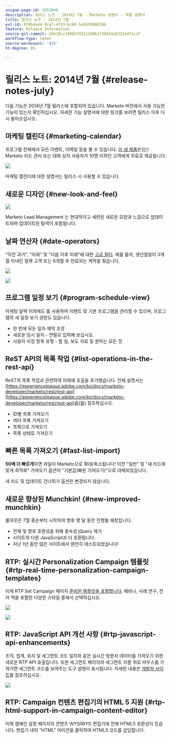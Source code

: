 ```yaml
---
unique-page-id: 2951040
description: 릴리스 노트 - 2014년 7월 - Marketo 설명서 - 제품 설명서
title: 릴리스 노트 - 2014년 7월
exl-id: 0f0b4ad4-0ca7-4f43-bc08-5e555890d289
feature: Release Information
source-git-commit: 2b610cc3486b745212b0b1f36018a83214d7ecd7
workflow-type: tm+mt
source-wordcount: '425'
ht-degree: 0%

---
```


# 릴리스 노트: 2014년 7월 {#release-notes-july}

다음 기능은 2014년 7월 릴리스에 포함되어 있습니다. Marketo 버전에서 사용 가능한 기능이 있는지 확인하십시오. 자세한 기능 설명서에 대한 링크를 보려면 릴리스 이후 다시 돌아오십시오.

## 마케팅 캘린더 {#marketing-calendar}

프로그램 전체에서 모든 이벤트, 이메일 등을 볼 수 있습니다. [이 새 제품](/help/marketo/product-docs/core-marketo-concepts/marketing-calendar/understanding-the-calendar/navigating-the-marketing-calendar.md)은(는) Marketo 리드 관리 또는 대화 상자 사용자가 10명 이하인 고객에게 무료로 제공됩니다.

![](assets/image2014-9-22-14-3a22-3a27.png)

마케팅 캘린더에 대한 설명서는 릴리스 시 사용할 수 있습니다.

## 새로운 디자인 {#new-look-and-feel}

![](assets/image2014-9-22-14-3a22-3a47.png)

Marketo Lead Management 는 현대적이고 세련된 새로운 모양과 느낌으로 업데이트되며 업데이트된 탐색이 포함됩니다.

## 날짜 연산자 {#date-operators}

&quot;이전 과거&quot;, &quot;미래&quot; 및 &quot;다음 이후 미래&quot;에 대한 [고급 필터](/help/marketo/product-docs/core-marketo-concepts/smart-lists-and-static-lists/creating-a-smart-list/smart-list-filter-operators-glossary.md). 예를 들어, 생년월일이 3개월 이내인 잠재 고객 또는 6개월 후 만료되는 계약을 찾습니다.

![](assets/image2014-9-22-14-3a23-3a56.png)

![](assets/image2014-9-22-14-3a24-3a39.png)

## 프로그램 일정 보기 {#program-schedule-view}

마케팅 달력 이외에도 를 사용하여 이벤트 및 기본 프로그램을 관리할 수 있으며, 프로그램의 새 일정 보기 권한도 있습니다.

* 한 번에 모든 일자 예약 조정
* 새로운 임시 일자 - 연필로 입력해 보십시오.
* 사용자 지정 항목 유형 - 할 일, 보도 자료 등 원하는 모든 것

## ReST API의 목록 작업 {#list-operations-in-the-rest-api}

ReST의 목록 작업과 관련하여 아래에 호출을 추가했습니다. 전체 설명서는 [https://experienceleague.adobe.com/ko/docs/marketo-developer/marketo/rest/rest-api](https://experienceleague.adobe.com/ko/docs/marketo-developer/marketo/rest/rest-api)을(를) 참조하십시오.

* ID별 목록 가져오기
* 여러 목록 가져오기
* 목록으로 가져오기
* 목록 상태로 가져오기

## 빠른 목록 가져오기 {#fast-list-import}

**50배 더 빠르게**&#x200B;하면 파일이 Marketo으로 확대/축소됩니다! 이전 &quot;일반&quot; 및 &quot;새 리드에 맞게 최적화&quot; 가져오기 옵션이 &quot;기본값(빠른 가져오기)&quot;으로 대체되었습니다.

새 리드 및 업데이트 건너뛰기 옵션은 변경되지 않습니다.

## 새로운 향상된 Munchkin! {#new-improved-munchkin}

롤아웃은 7월 중순부터 시작하여 향후 몇 달 동안 진행될 예정입니다.

* 전체 및 향후 호환성을 위해 종속성 jQuery 제거
* 사이트의 다른 JavaScript과 더 호환됩니다.
* 지난 1년 동안 많은 사이트에서 완전히 테스트되었습니다!

## RTP: 실시간 Personalization Campaign 템플릿 {#rtp-real-time-personalization-campaign-templates}

이제 RTP Set Campaign 페이지 [준비된 템플릿을 포함합니다](/help/marketo/product-docs/web-personalization/using-templates/using-templates-to-create-web-campaigns.md). 웨비나, 사례 연구, 전자 책을 포함한 다양한 스타일 중에서 선택하십시오.

![](assets/image2014-9-22-14-3a25-3a13.png)

![](assets/image2014-9-22-14-3a25-3a47.png)

## RTP: JavaScript API 개선 사항 {#rtp-javascript-api-enhancements}

조직, 업계, 위치 및 세그먼트 코드 일치와 같은 실시간 방문자 데이터를 가져오기 위한 새로운 RTP API 호출입니다. 또한 세그먼트 페이지의 세그먼트 이름 위로 마우스를 가져가면 세그먼트 코드를 보여주는 도구 설명이 표시됩니다. 자세한 내용은 [개발자 사이트](https://experienceleague.adobe.com/ko/docs/marketo-developer/marketo/javascriptapi/rich-media-recommendation)를 참조하십시오.

![](assets/image2014-9-22-14-3a26-3a11.png)

## RTP: Campaign 컨텐츠 편집기의 HTML 5 지원 {#rtp-html-support-in-campaign-content-editor}

이제 캠페인 설정 페이지의 콘텐츠 WYSIWYG 편집기에 전체 HTML5 호환성이 있습니다. 편집기 내의 &quot;HTML&quot; 아이콘을 클릭하여 HTML5 코드를 삽입합니다.
